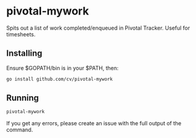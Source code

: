 # pivotal-mywork

Spits out a list of work completed/enqueued in Pivotal Tracker. Useful for timesheets.

## Installing

Ensure $GOPATH/bin is in your $PATH, then:

```bash
go install github.com/cv/pivotal-mywork
```

## Running

```bash
pivotal-mywork
```

If you get any errors, please create an issue with the full output of the command.